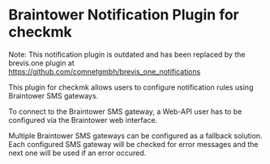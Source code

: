 # Braintower Notification Plugin for checkmk

Note: This notification plugin is outdated and has been replaced by the brevis.one plugin at https://github.com/comnetgmbh/brevis_one_notifications

This plugin for checkmk allows users to configure notification rules using Braintower SMS gateways.

To connect to the Braintower SMS gateway, a Web-API user has to be configured via the Braintower web interface.

Multiple Braintower SMS gateways can be configured as a fallback solution. Each configured SMS gateway will be checked for error messages and the next one will be used if an error occured.
